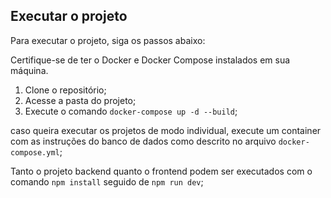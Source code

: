 ## Executar o projeto

Para executar o projeto, siga os passos abaixo:

Certifique-se de ter o Docker e Docker Compose instalados em sua máquina.

1. Clone o repositório;
2. Acesse a pasta do projeto;
3. Execute o comando `docker-compose up -d --build`;

caso queira executar os projetos de modo individual, execute um container com as instruções do banco de dados como descrito no arquivo `docker-compose.yml`;

Tanto o projeto backend quanto o frontend podem ser executados com o comando `npm install` seguido de `npm run dev`;

